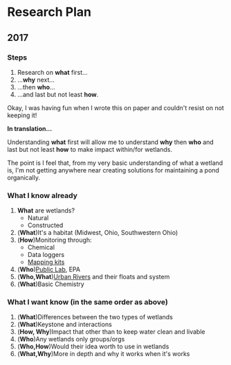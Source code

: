 # Research Plan

## 2017

### Steps

1. Research on **what** first...
2. ...**why** next...
3. ...then **who**...
4. ...and last but not least **how**.

Okay, I was having fun when I wrote this on paper and couldn't resist on not keeping it!

**In translation...**

Understanding **what** first will allow me to understand **why** then **who** and last but not least **how** to make impact within/for wetlands.

The point is I feel that, from my very basic understanding of what a wetland is, I'm not getting anywhere near creating solutions for maintaining a pond organically.

### What I know already

1. **What** are wetlands?
   - Natural
   - Constructed
2. (**What**)It's a habitat (Midwest, Ohio, Southwestern Ohio)
3. (**How**)Monitoring through:
    - Chemical
    - Data loggers
    - [Mapping kits](https://publiclab.org/)
4. (**Who**)[Public Lab](https://publiclab.org/), EPA
5. (**Who,What**)[Urban Rivers](http://urbanriv.org/) and their floats and system
6. (**What**)Basic Chemistry

### What I want know (in the same order as above)

1. (**What**)Differences between the two types of wetlands
2. (**What**)Keystone and interactions
3. (**How, Why**)Impact that other than to keep water clean and livable
4. (**Who**)Any wetlands only groups/orgs
5. (**Who,How**)Would their idea worth to use in wetlands
6. (**What,Why**)More in depth and why it works when it's works

